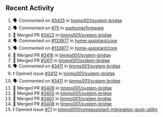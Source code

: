 ## Recent Activity

<!--START_SECTION:activity-->
1. 🗣 Commented on [#3425](https://github.com/timmo001/system-bridge/issues/3425) in [timmo001/system-bridge](https://github.com/timmo001/system-bridge)
2. 🗣 Commented on [#75](https://github.com/esphome/firmware/issues/75) in [esphome/firmware](https://github.com/esphome/firmware)
3. 🎉 Merged PR [#3423](https://github.com/timmo001/system-bridge/pull/3423) in [timmo001/system-bridge](https://github.com/timmo001/system-bridge)
4. 🗣 Commented on [#133977](https://github.com/home-assistant/core/issues/133977) in [home-assistant/core](https://github.com/home-assistant/core)
5. 🗣 Commented on [#133977](https://github.com/home-assistant/core/issues/133977) in [home-assistant/core](https://github.com/home-assistant/core)
6. 🎉 Merged PR [#3416](https://github.com/timmo001/system-bridge/pull/3416) in [timmo001/system-bridge](https://github.com/timmo001/system-bridge)
7. 🎉 Merged PR [#3411](https://github.com/timmo001/system-bridge/pull/3411) in [timmo001/system-bridge](https://github.com/timmo001/system-bridge)
8. 🗣 Commented on [#3411](https://github.com/timmo001/system-bridge/issues/3411) in [timmo001/system-bridge](https://github.com/timmo001/system-bridge)
9. ❗ Opened issue [#3412](https://github.com/timmo001/system-bridge/issues/3412) in [timmo001/system-bridge](https://github.com/timmo001/system-bridge)
10. 🗣 Commented on [#3411](https://github.com/timmo001/system-bridge/issues/3411) in [timmo001/system-bridge](https://github.com/timmo001/system-bridge)
11. 🎉 Merged PR [#3409](https://github.com/timmo001/system-bridge/pull/3409) in [timmo001/system-bridge](https://github.com/timmo001/system-bridge)
12. 🎉 Merged PR [#3405](https://github.com/timmo001/system-bridge/pull/3405) in [timmo001/system-bridge](https://github.com/timmo001/system-bridge)
13. 🎉 Merged PR [#3407](https://github.com/timmo001/system-bridge/pull/3407) in [timmo001/system-bridge](https://github.com/timmo001/system-bridge)
14. 🎉 Merged PR [#3408](https://github.com/timmo001/system-bridge/pull/3408) in [timmo001/system-bridge](https://github.com/timmo001/system-bridge)
15. ❗ Opened issue [#71](https://github.com/timmo001/homeassistant-integration-goxlr-utility/issues/71) in [timmo001/homeassistant-integration-goxlr-utility](https://github.com/timmo001/homeassistant-integration-goxlr-utility)
<!--END_SECTION:activity-->
